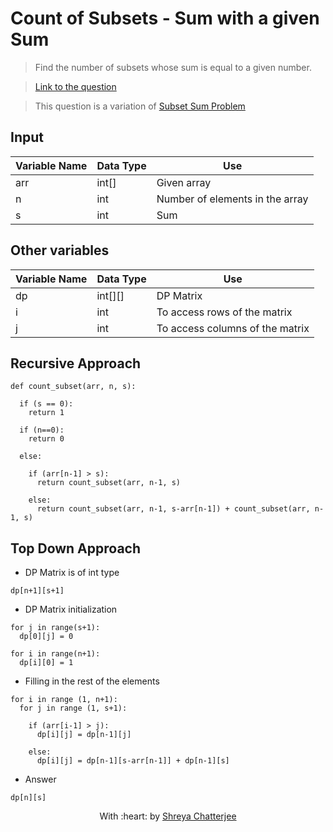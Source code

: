 # Count of Subsets - Sum with a given Sum

> Find the number of subsets whose sum is equal to a given number.

> [Link to the question](https://www.geeksforgeeks.org/subset-sum-problem-dp-25/)

> This question is a variation of [Subset Sum Problem](https://github.com/Shreya549/last-minute-dsa/blob/main/Dynamic%20Programming/Subset-Sum.md)

## Input
| Variable Name | Data Type | Use | 
|---- | ----- | ----- |
| arr | int[] | Given array |
| n | int | Number of elements in the array |
| s | int | Sum |

## Other variables
| Variable Name | Data Type | Use | 
|---- | ----- | ----- |
| dp | int[][] | DP Matrix |
| i | int | To access rows of the matrix |
| j | int | To access columns of the matrix |

## Recursive Approach
```	
def count_subset(arr, n, s):

  if (s == 0):
    return 1
    
  if (n==0):
    return 0
    
  else:
  
    if (arr[n-1] > s):
      return count_subset(arr, n-1, s)
      
    else:
      return count_subset(arr, n-1, s-arr[n-1]) + count_subset(arr, n-1, s)
```

## Top Down Approach

- DP Matrix is of int type

`dp[n+1][s+1]`

- DP Matrix initialization

```
for j in range(s+1):
  dp[0][j] = 0
  
for i in range(n+1):
  dp[i][0] = 1
```

- Filling in the rest of the elements

```
for i in range (1, n+1):
  for j in range (1, s+1):
  
    if (arr[i-1] > j):
      dp[i][j] = dp[n-1][j]
      
    else:
      dp[i][j] = dp[n-1][s-arr[n-1]] + dp[n-1][s]
```

- Answer

`dp[n][s]`


<p align="center">
	With :heart: by <a href="https://github.com/Shreya549" target="_blank">Shreya Chatterjee</a>
</p>
